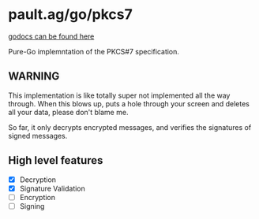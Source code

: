 pault.ag/go/pkcs7
=================

[godocs can be found here](https://godoc.org/pault.ag/go/pkcs7)

Pure-Go implemntation of the PKCS#7 specification.

WARNING
-------

This implementation is like totally super not implemented all the way through.
When this blows up, puts a hole through your screen and deletes all your data,
please don't blame me.

So far, it only decrypts encrypted messages, and verifies the signatures of
signed messages.


High level features
-------------------

 - [x] Decryption
 - [x] Signature Validation
 - [ ] Encryption
 - [ ] Signing
